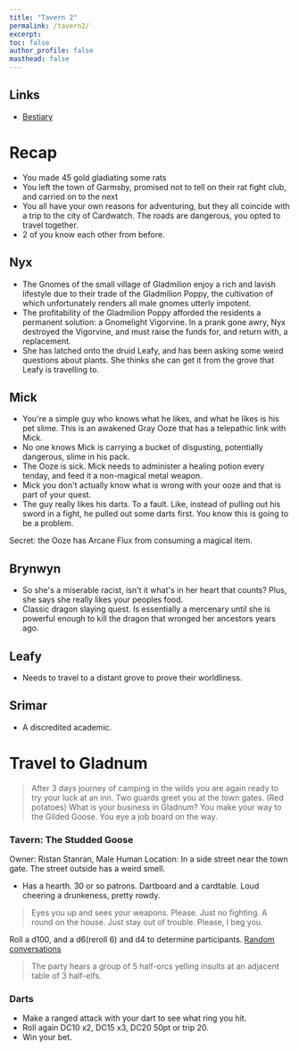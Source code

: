 ```yaml
---
title: "Tavern 2"
permalink: /tavern2/
excerpt: 
toc: false
author_profile: false
masthead: false
---
```

## Links
- [Bestiary](https://dr-eigenvalue.github.io/bestiary/)

# Recap

- You made 45 gold gladiating some rats
- You left the town of Garmsby, promised not to tell on their rat fight club, and carried on to the next
- You all have your own reasons for adventuring, but they all coincide with a trip to the city of Cardwatch. The roads are dangerous, you opted to travel together.
- 2 of you know each other from before.

## Nyx

- The Gnomes of the small village of Gladmilion enjoy a rich and lavish lifestyle due to their trade of the Gladmilion Poppy, the cultivation of which unfortunately renders all male gnomes utterly impotent.
- The profitability of the Gladmilion Poppy afforded the residents a permanent solution: a Gnomelight Vigorvine. In a prank gone awry, Nyx destroyed the Vigorvine, and must raise the funds for, and return with, a replacement.
- She has latched onto the druid Leafy, and has been asking some weird questions about plants. She thinks she can get it from the grove that Leafy is travelling to.

## Mick

- You're a simple guy who knows what he likes, and what he likes is his pet slime. This is an awakened Gray Ooze that has a telepathic link with Mick.
- No one knows Mick is carrying a bucket of disgusting, potentially dangerous, slime in his pack.
- The Ooze is sick. Mick needs to administer a healing potion every tenday, and feed it a non-magical metal weapon.
- Mick you don't actually know what is wrong with your ooze and that is part of your quest.
- The guy really likes his darts. To a fault. Like, instead of pulling out his sword in a fight, he pulled out some darts first. You know this is going to be a problem.

Secret: the Ooze has Arcane Flux from consuming a magical item.

##  Brynwyn

- So she's a miserable racist, isn't it what's in her heart that counts? Plus, she says she really likes your peoples food.
- Classic dragon slaying quest. Is essentially a mercenary until she is powerful enough to kill the dragon that wronged her ancestors years ago.

## Leafy

- Needs to travel to a distant grove to prove their worldliness.

## Srimar

- A discredited academic.

# Travel to Gladnum

> After 3 days journey of camping in the wilds you are again ready to try your luck at an inn.
> Two guards greet you at the town gates. (Red potatoes) What is your business in Gladnum?
> You make your way to the Gilded Goose. You eye a job board on the way.

### Tavern: The Studded Goose
Owner: Ristan Stanran, Male Human
Location: In a side street near the town gate. The street outside has a weird smell.

- Has a hearth. 30 or so patrons. Dartboard and a cardtable. Loud cheering a drunkeness, pretty rowdy. 
> Eyes you up and sees your weapons. Please. Just no fighting. A round on the house. Just stay out of trouble. Please, I beg you.

Roll a d100, and a d6(reroll 6) and d4 to determine participants.
[Random conversations](https://www.dndspeak.com/2021/05/13/100-prompts-for-idle-chit-chat-between-characters/)

> The party hears a group of 5 half-orcs yelling insults at an adjacent table of 3 half-elfs.

### Darts
- Make a ranged attack with your dart to see what ring you hit.
- Roll again DC10 x2, DC15 x3, DC20 50pt or trip 20.
- Win your bet.


